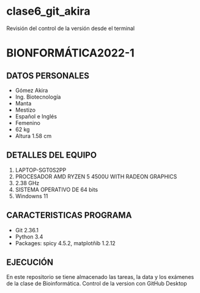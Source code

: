 # clase6_git_akira
Revisión del control de la versión desde el terminal

# BIONFORMÁTICA2022-1
## DATOS PERSONALES
- Gómez Akira
- Ing. Biotecnología
- Manta
- Mestizo
- Español e Inglés
- Femenino
- 62 kg
- Altura 1.58 cm

## DETALLES DEL EQUIPO
1. LAPTOP-SGT0S2PP
2. PROCESADOR AMD RYZEN 5 4500U WITH RADEON GRAPHICS
3. 2.38 GHz
4. SISTEMA OPERATIVO DE 64 bits
5. Windowns 11

## CARACTERISTICAS PROGRAMA
- Git 2.36.1
- Python 3.4
- Packages: spicy 4.5.2, matplotñib 1.2.12

## EJECUCIÓN

En este repositorio se tiene almacenado las tareas, la data y los exámenes de la clase de Bioinformática.
Control de la version con GitHub Desktop
